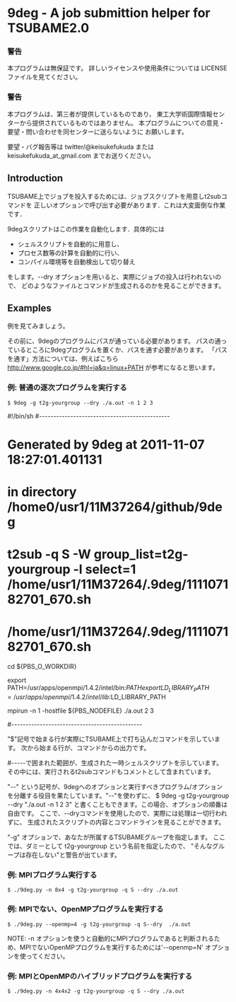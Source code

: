 9deg - A job submittion helper for TSUBAME2.0
=============================================

### 警告
本プログラムは無保証です。
詳しいライセンスや使用条件については LICENSE ファイルを見てください。

### 警告
本プログラムは、第三者が提供しているものであり，
東工大学術国際情報センターから提供されているものではありません。
本プログラムについての意見・要望・問い合わせを同センターに送らないように
お願いします。

要望・バグ報告等は twitter/@keisukefukuda または keisukefukuda_at_gmail.com 
までお送りください。

Introduction
------------

TSUBAME上でジョブを投入するためには、ジョブスクリプトを用意しt2subコマンドを
正しいオプションで呼び出す必要があります．これは大変面倒な作業です．

9degスクリプトはこの作業を自動化します．具体的には

 - シェルスクリプトを自動的に用意し、
 - プロセス数等の計算を自動的に行い、
 - コンパイル環境等を自動検出して切り替え

をします。--dry オプションを用いると、実際にジョブの投入は行われないので、
どのようなファイルとコマンドが生成されるのかを見ることができます。

Examples
--------

例を見てみましょう。

その前に、9degのプログラムにパスが通っている必要があります。
パスの通っているところに9degプログラムを置くか、パスを通す必要があります。
「パスを通す」方法については、例えばこちら
http://www.google.co.jp/#hl=ja&q=linux+PATH
が参考になると思います。

### 例: 普通の逐次プログラムを実行する

    $ 9deg -g t2g-yourgroup --dry ./a.out -n 1 2 3

   #!/bin/sh
   #----------------------------------------------
   # Generated by 9deg at 2011-11-07 18:27:01.401131
   # in directory /home0/usr1/11M37264/github/9deg
   # t2sub -q S -W group_list=t2g-yourgroup -l select=1 /home/usr1/11M37264/.9deg/111107182701_670.sh
   # /home/usr1/11M37264/.9deg/111107182701_670.sh
   cd ${PBS_O_WORKDIR}
   
   export PATH=/usr/apps/openmpi/1.4.2/intel/bin:$PATH
   export LD_LIBRARY_PATH=/usr/apps/openmpi/1.4.2/intel/lib:$LD_LIBRARY_PATH
   
   mpirun -n 1 -hostfile ${PBS_NODEFILE} ./a.out 2 3
   
   #----------------------------------------------
   
   

"$"記号で始まる行が実際にTSUBAME上で打ち込んだコマンドを示しています。
次から始まる行が、コマンドからの出力です。

#-----で囲まれた範囲が、生成された一時シェルスクリプトを示しています。
その中には、実行されるt2subコマンドもコメントとして含まれています。

"--" という記号が、9degへのオプションと実行すべきプログラム/オプション
を分離する役目を果たしています。"--"を使わずに、
$ 9deg -g t2g-yourgroup --dry "./a.out -n 1 2 3"
と書くこともできます。この場合、オプションの順番は自由です。
ここで、--dryコマンドを使用したので、実際には処理は一切行われずに、
生成されたスクリプトの内容とコマンドラインを見ることができます。

"-g" オプションで、あなたが所属するTSUBAMEグループを指定します。
ここでは、ダミーとして t2g-yourgroup という名前を指定したので、
"そんなグループは存在しない"と警告が出ています。


### 例: MPIプログラム実行する

    $ ./9deg.py -n 8x4 -g t2g-yourgroup -q S --dry ./a.out

   

### 例: MPIでない、OpenMPプログラムを実行する

    $ ./9deg.py --openmp=4 -g t2g-yourgroup -q S--dry  ./a.out

   

NOTE: -n オプションを使うと自動的にMPIプログラムであると判断されるため、MPIでないOpenMPプログラムを実行するためには'--openmp=N' オプションを使ってください。


### 例: MPIとOpenMPのハイブリッドプログラムを実行する

    $ ./9deg.py -n 4x4x2 -g t2g-yourgroup -q S --dry ./a.out

   
